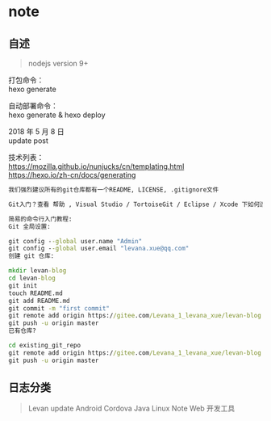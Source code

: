 # note

## 自述

> nodejs version 9+  

打包命令：  
hexo generate  

自动部署命令：  
hexo generate & hexo deploy

2018 年 5 月 8 日  
 update post

技术列表：  
https://mozilla.github.io/nunjucks/cn/templating.html  
https://hexo.io/zh-cn/docs/generating  

```cmd
我们强烈建议所有的git仓库都有一个README, LICENSE, .gitignore文件

Git入门？查看 帮助 , Visual Studio / TortoiseGit / Eclipse / Xcode 下如何连接本站, 如何导入仓库

简易的命令行入门教程:
Git 全局设置:

git config --global user.name "Admin"
git config --global user.email "levana.xue@qq.com"
创建 git 仓库:

mkdir levan-blog
cd levan-blog
git init
touch README.md
git add README.md
git commit -m "first commit"
git remote add origin https://gitee.com/Levana_1_levana_xue/levan-blog.git
git push -u origin master
已有仓库?

cd existing_git_repo
git remote add origin https://gitee.com/Levana_1_levana_xue/levan-blog.git
git push -u origin master
```

## 日志分类

> Levan update
> Android
> Cordova
> Java
> Linux
> Note
> Web
> 开发工具
